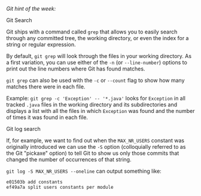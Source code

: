*Git hint of the week:*

Git Search

Git ships with a command called `grep` that allows you to easily search through any committed tree,
the working directory, or even the index for a string or regular expression. 

By default, `git grep` will look through the files in your working directory. As a first variation, you
can use either of the `-n` (or `--line-number`) options to print out the line numbers where Git has found
matches.

`git grep` can also be used with the `-c` or `--count` flag to show how many matches there were in each file.

Example:
`git grep -c 'Exception' -- '*.java'` looks for `Exception` in all tracked `.java` files in the working directory and its subdirectories and displays a list with all the files in which `Exception` was found and the number of times it was found in each file.

Git log search

If, for example, we want to find out when the `MAX_NR_USERS` constant was originally introduced we can use 
the `-S` option (colloquially referred to as the Git "pickaxe" option) to tell Git to show us only
those commits that changed the number of occurrences of that string.

`git log -S MAX_NR_USERS --oneline` can output something like:
```
e01503b add constants
ef49a7a split users constants per module
```
